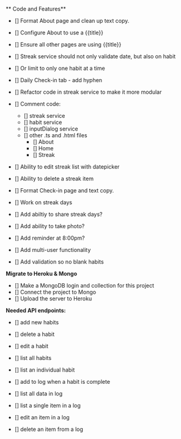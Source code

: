** Code and Features**
- [] Format About page and clean up text copy.
- [] Configure About to use a {{title}}
- [] Ensure all other pages are using {{title}}

- [] Streak service should not only validate date, but also on habit
- [] Or limit to only one habit at a time

- [] Daily Check-in tab - add hyphen
- [] Refactor code in streak service to make it more modular
- [] Comment code:
  - [] streak service
  - [] habit service
  - [] inputDialog service
  - [] other .ts and .html files
    - [] About
    - [] Home
    - [] Streak

- [] Ability to edit streak list with datepicker
- [] Ability to delete a streak item

- [] Format Check-in page and text copy.
- [] Work on streak days

- [] Add abiltiy to share streak days?
- [] Add ability to take photo?
- [] Add reminder at 8:00pm?
- [] Add multi-user functionality 
- [] Add validation so no blank habits

**Migrate to Heroku & Mongo**
- [] Make a MongoDB login and collection for this project
- [] Connect the project to Mongo
- [] Upload the server to Heroku

**Needed API endpoints:**

- [] add new habits
- [] delete a habit
- [] edit a habit
- [] list all habits
- [] list an individual habit

- [] add to log when a habit is complete
- [] list all data in log
- [] list a single item in a log
- [] edit an item in a log
- [] delete an item from a log
